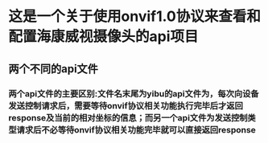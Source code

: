 # 这是一个关于使用onvif1.0协议来查看和配置海康威视摄像头的api项目
## 两个不同的api文件
### 两个api文件的主要区别:文件名末尾为yibu的api文件为，每次向设备发送控制请求后，需要等待onvif协议相关功能执行完毕后才返回response及当前的相对坐标的信息；而另一个api文件为发送控制类型请求后不必等待onvif协议相关功能完毕就可以直接返回response
